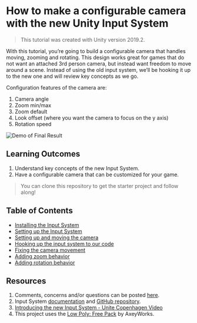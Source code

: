 # How to make a configurable camera with the new Unity Input System
> This tutorial was created with Unity version 2019.2.

With this tutorial, you’re going to build a configurable camera that handles moving, zooming and rotating. This design works great for games that do not want an attached 3rd person camera, but instead want freedom to move around a scene. Instead of using the old input system, we’ll be hooking it up to the new one and will review key concepts as we go.

Configuration features of the camera are:

1. Camera angle
2. Zoom min/max
3. Zoom default
4. Look offset (where you want the camera to focus on the y axis)
5. Rotation speed

![Demo of Final Result](./images/FinishedExample.gif)

## Learning Outcomes

1. Understand key concepts of the new Input System. 
2. Have a configurable camera that can be customized for your game.

> You can clone this repository to get the starter project and follow along!  

## Table of Contents
- [Installing the Input System](./articles/pt-1-installing-the-input-system.md)
- [Setting up the Input System](./articles/pt-2-setting-up-the-input-system.md)
- [Setting up and moving the camera](./articles/pt-3-setting-up-and-moving-the-camera.md)
- [Hooking up the input system to our code](./articles/pt-4-hooking-it-up-to-code.md)
- [Fixing the camera movement](./articles/pt-5-fixing-the-camera-movement.md)
- [Adding zoom behavior](./articles/pt-6-adding-zoom-behavior.md)
- [Adding rotation behavior](./articles/pt-7-adding-rotation-behavior.md)

## Resources
1. Comments, concerns and/or questions can be posted [here](ISSUELINK).
2.	Input System [documentation](https://docs.unity3d.com/Packages/com.unity.inputsystem@1.0/manual/index.html) and [GitHub repository](https://github.com/Unity-Technologies/InputSystem).
3. [Introducing the new Input System - Unite Copenhagen Video](https://youtu.be/hw3Gk5PoZ6A)
1. This project uses the [Low Poly: Free Pack](https://www.assetstore.unity3d.com/en/#!/content/58821) by AxeyWorks.

